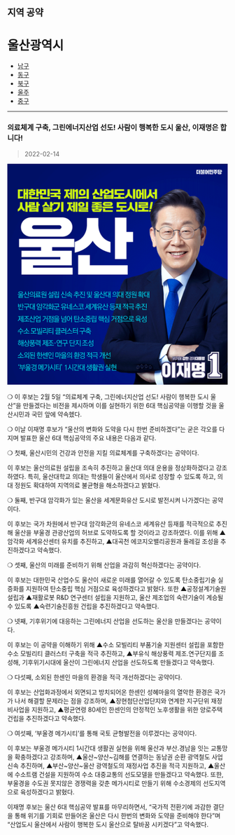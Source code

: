 ## 지역 공약

# 울산광역시
- [남구](./005_007_001/005_007_001.md)
- [동구](./005_007_002/005_007_002.md)
- [북구](./005_007_003/005_007_003.md)
- [울주](./005_007_004/005_007_004.md)
- [중구](./005_007_005/005_007_005.md)

---

### 의료체계 구축, 그린에너지산업 선도! 사람이 행복한 도시 울산, 이재명은 합니다!
> 2022-02-14

![울산 지역공약](./005_007.png)

❍ 이 후보는 2월 5일 “의료체계 구축, 그린에너지산업 선도! 사람이 행복한 도시 울산”을 만들겠다는 비전을 제시하며 이를 실현하기 위한 6대 핵심공약을 이행할 것을 울산시민과 국민 앞에 약속헸다.

 

❍ 이날 이재명 후보가 “울산의 변화와 도약을 다시 한번 준비하겠다”는 굳은 각오를 다지며 발표한 울산 6대 핵심공약의 주요 내용은 다음과 같다.

 

❍ 첫째, 울산시민의 건강과 안전을 지킬 의료체계를 구축하겠다는 공약이다.

이 후보는 울산의료원 설립을 조속히 추진하고 울산대 의대 운용을 정상화하겠다고 강조하였다. 특히, 울산대학교 의대는 학생들이 울산에서 의사로 성장할 수 있도록 하고, 의대 정원도 확대하여 지역의료 불균형을 해소하겠다고 밝혔다.

 

❍ 둘째, 반구대 암각화가 있는 울산을 세계문화유산 도시로 발전시켜 나가겠다는 공약이다.

이 후보는 국가 차원에서 반구대 암각화군의 유네스코 세계유산 등재를 적극적으로 추진해 울산을 부울경 관광산업의 허브로 도약하도록 할 것이라고 강조하였다. 이를 위해 ▲암각화 세계유산센터 유치를 추진하고, ▲대곡천 에코지오밸리공원과 둘레길 조성을 추진하겠다고 약속했다.

 

❍ 셋째, 울산의 미래를 준비하기 위해 산업을 과감히 혁신하겠다는 공약이다. 

이 후보는 대한민국 산업수도 울산이 새로운 미래를 열어갈 수 있도록 탄소중립기술 실증화를 지원하여 탄소중립 핵심 거점으로 육성하겠다고 밝혔다. 또한 ▲공정설계기술원 설립과 ▲재활로봇 R&D 연구센터 설립을 지원하고, 울산 제조업의 숙련기술이 계승될 수 있도록 ▲숙련기술진흥원 건립을 추진하겠다고 약속했다. 

 

❍ 넷째, 기후위기에 대응하는 그린에너지 산업을 선도하는 울산을 만들겠다는 공약이다.

이 후보는 이 공약을 이해하기 위해 ▲수소 모빌리티 부품기술 지원센터 설립을 포함한 수소 모빌리티 클러스터 구축을 적극 추진하고, ▲부유식 해상풍력 제조․연구단지를 조성해, 기후위기시대에 울산이 그린에너지 산업을 선도하도록 만들겠다고 약속했다. 

 

❍ 다섯째, 소외된 한센인 마을의 환경을 적극 개선하겠다는 공약이다. 

이 후보는 산업화과정에서 외면되고 방치되어온 한센인 성혜마을의 열악한 환경은 국가가 나서 해결할 문제라는 점을 강조하며, ▲장현첨단산업단지와 연계한 지구단위 재정비사업을 지원하고, ▲평균연령 80세인 한센인의 안정적인 노후생활을 위한 양로주택 건립을 추진하겠다고 약속했다. 

 

❍ 여섯째, ‘부울경 메가시티’를 통해 국토 균형발전을 이루겠다는 공약이다.

이 후보는 부울경 메가시티 1시간대 생활권 실현을 위해 울산과 부산․경남을 잇는 교통망을 확충하겠다고 강조하며, ▲울산~양산~김해를 연결하는 동남권 순환 광역철도 사업 신속 추진하며, ▲부산~양산~울산 광역철도의 재정사업 추진을 적극 지원하고, ▲울산에 수소트램 건설을 지원하여 수소 대중교통의 선도모델을 만들겠다고 약속했다. 또한, 부울경을 수도권 못지않은 경쟁력을 갖춘 메가시티로 만들기 위해 수소경제의 선도지역으로 육성하겠다고 밝혔다. 

 

이재명 후보는 울산 6대 핵심공약 발표를 마무리하면서, “국가적 전환기에 과감한 결단을 통해 위기를 기회로 만들어온 울산은 다시 한번의 변화와 도약을 준비해야 한다”며 “산업도시 울산에서 사람이 행복한 도시 울산으로 탈바꿈 시키겠다”고 약속했다.  